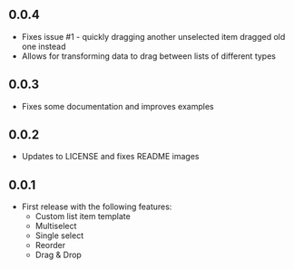 ## 0.0.4

- Fixes issue #1 - quickly dragging another unselected item dragged old one instead
- Allows for transforming data to drag between lists of different types

## 0.0.3

- Fixes some documentation and improves examples

## 0.0.2

- Updates to LICENSE and fixes README images

## 0.0.1

- First release with the following features:
  - Custom list item template
  - Multiselect
  - Single select
  - Reorder
  - Drag & Drop
